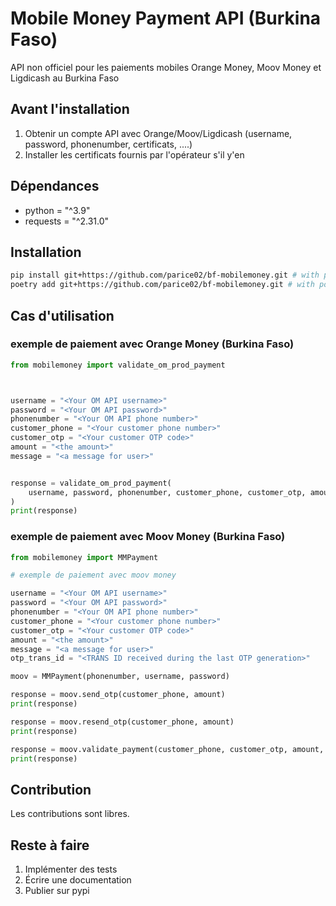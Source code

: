 # Mobile Money Payment API (Burkina Faso)

API non officiel pour les paiements mobiles Orange Money, Moov Money et Ligdicash au Burkina Faso


## Avant l'installation

1. Obtenir un compte API avec Orange/Moov/Ligdicash (username, password, phonenumber, certificats, ....)
2. Installer les certificats fournis par l'opérateur s'il y'en


## Dépendances

- python = "^3.9"
- requests = "^2.31.0"

## Installation

```bash
pip install git+https://github.com/parice02/bf-mobilemoney.git # with pip
poetry add git+https://github.com/parice02/bf-mobilemoney.git # with poetry
```


## Cas d'utilisation

### exemple de paiement avec Orange Money (Burkina Faso)

```python
from mobilemoney import validate_om_prod_payment



username = "<Your OM API username>"
password = "<Your OM API password>"
phonenumber = "<Your OM API phone number>"
customer_phone = "<Your customer phone number>"
customer_otp = "<Your customer OTP code>"
amount = "<the amount>"
message = "<a message for user>"


response = validate_om_prod_payment(
    username, password, phonenumber, customer_phone, customer_otp, amount, message
)
print(response)
```


### exemple de paiement avec Moov Money (Burkina Faso)

```python
from mobilemoney import MMPayment

# exemple de paiement avec moov money

username = "<Your OM API username>"
password = "<Your OM API password>"
phonenumber = "<Your OM API phone number>"
customer_phone = "<Your customer phone number>"
customer_otp = "<Your customer OTP code>"
amount = "<the amount>"
message = "<a message for user>"
otp_trans_id = "<TRANS ID received during the last OTP generation>"

moov = MMPayment(phonenumber, username, password)

response = moov.send_otp(customer_phone, amount)
print(response)

response = moov.resend_otp(customer_phone, amount)
print(response)

response = moov.validate_payment(customer_phone, customer_otp, amount, message, otp_trans_id)
print(response)
```

## Contribution

Les contributions sont libres.


## Reste à faire

1. Implémenter des tests
2. Écrire une documentation
3. Publier sur pypi

